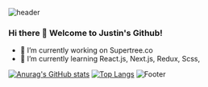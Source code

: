 ![header](https://capsule-render.vercel.app/api?type=wave&color=auto&height=300&section=header&text=capsule%20render&fontSize=90)

### Hi there 👋  Welcome to Justin's Github!

- 🔭 I’m currently working on Supertree.co
- 🌱 I’m currently learning React.js, Next.js, Redux, Scss, 


[![Anurag's GitHub stats](https://github-readme-stats.vercel.app/api?username=JustinFEDev)](https://github.com/JustinFEDev/github-readme-stats)
[![Top Langs](https://github-readme-stats.vercel.app/api/top-langs/?username=JustinFEDev)](https://github.com/JustinFEDev/github-readme-stats)
![Footer](https://capsule-render.vercel.app/api?type=waving&color=auto&height=200&section=footer)

<!--
**JustinFEdev/JustinFEdev** is a ✨ _special_ ✨ repository because its `README.md` (this file) appears on your GitHub profile.

Here are some ideas to get you started:

- 👯 I’m looking to collaborate on ...
- 🤔 I’m looking for help with ...
- 💬 Ask me about ...
- 📫 How to reach me: ...
- 😄 Pronouns: ...
- ⚡ Fun fact: ...
-->
